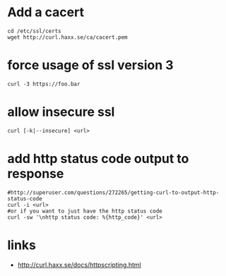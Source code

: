 # Add a cacert

    cd /etc/ssl/certs
    wget http://curl.haxx.se/ca/cacert.pem

# force usage of ssl version 3

    curl -3 https://foo.bar

# allow insecure ssl

    curl [-k|--insecure] <url>

# add http status code output to response

    #http://superuser.com/questions/272265/getting-curl-to-output-http-status-code
    curl -i <url>
    #or if you want to just have the http status code
    curl -sw '\nhttp status code: %{http_code}' <url>

# links

* http://curl.haxx.se/docs/httpscripting.html
